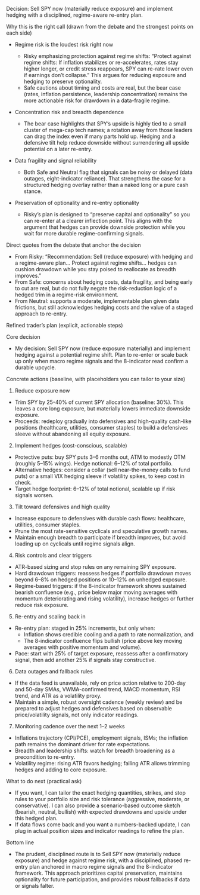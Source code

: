 Decision: Sell SPY now (materially reduce exposure) and implement hedging with a disciplined, regime-aware re-entry plan.

Why this is the right call (drawn from the debate and the strongest points on each side)

- Regime risk is the loudest risk right now
  - Risky emphasizing protection against regime shifts: “Protect against regime shifts: If inflation stabilizes or re-accelerates, rates stay higher longer, or credit stress reappears, SPY can re-rate lower even if earnings don’t collapse.” This argues for reducing exposure and hedging to preserve optionality.
  - Safe cautions about timing and costs are real, but the bear case (rates, inflation persistence, leadership concentration) remains the more actionable risk for drawdown in a data-fragile regime.

- Concentration risk and breadth dependence
  - The bear case highlights that SPY’s upside is highly tied to a small cluster of mega-cap tech names; a rotation away from those leaders can drag the index even if many parts hold up. Hedging and a defensive tilt help reduce downside without surrendering all upside potential on a later re-entry.

- Data fragility and signal reliability
  - Both Safe and Neutral flag that signals can be noisy or delayed (data outages, eight-indicator reliance). That strengthens the case for a structured hedging overlay rather than a naked long or a pure cash stance.

- Preservation of optionality and re-entry optionality
  - Risky’s plan is designed to “preserve capital and optionality” so you can re-enter at a clearer inflection point. This aligns with the argument that hedges can provide downside protection while you wait for more durable regime-confirming signals.

Direct quotes from the debate that anchor the decision
- From Risky: “Recommendation: Sell (reduce exposure) with hedging and a regime-aware plan… Protect against regime shifts… hedges can cushion drawdown while you stay poised to reallocate as breadth improves.”
- From Safe: concerns about hedging costs, data fragility, and being early to cut are real, but do not fully negate the risk-reduction logic of a hedged trim in a regime-risk environment.
- From Neutral: supports a moderate, implementable plan given data frictions, but still acknowledges hedging costs and the value of a staged approach to re-entry.

Refined trader’s plan (explicit, actionable steps)

Core decision
- My decision: Sell SPY now (reduce exposure materially) and implement hedging against a potential regime shift. Plan to re-enter or scale back up only when macro regime signals and the 8-indicator read confirm a durable upcycle.

Concrete actions (baseline, with placeholders you can tailor to your size)

1) Reduce exposure now
- Trim SPY by 25-40% of current SPY allocation (baseline: 30%). This leaves a core long exposure, but materially lowers immediate downside exposure.
- Proceeds: redeploy gradually into defensives and high-quality cash-like positions (healthcare, utilities, consumer staples) to build a defensives sleeve without abandoning all equity exposure.

2) Implement hedges (cost-conscious, scalable)
- Protective puts: buy SPY puts 3–6 months out, ATM to modestly OTM (roughly 5–15% wings). Hedge notional: 6–12% of total portfolio.
- Alternative hedges: consider a collar (sell near-the-money calls to fund puts) or a small VIX hedging sleeve if volatility spikes, to keep cost in check.
- Target hedge footprint: 6–12% of total notional, scalable up if risk signals worsen.

3) Tilt toward defensives and high quality
- Increase exposure to defensives with durable cash flows: healthcare, utilities, consumer staples.
- Prune the most rate-sensitive cyclicals and speculative growth names.
- Maintain enough breadth to participate if breadth improves, but avoid loading up on cyclicals until regime signals align.

4) Risk controls and clear triggers
- ATR-based sizing and stop rules on any remaining SPY exposure.
- Hard drawdown triggers: reassess hedges if portfolio drawdown moves beyond 6–8% on hedged positions or 10–12% on unhedged exposure.
- Regime-based triggers: if the 8-indicator framework shows sustained bearish confluence (e.g., price below major moving averages with momentum deteriorating and rising volatility), increase hedges or further reduce risk exposure.

5) Re-entry and scaling back in
- Re-entry plan: staged in 25% increments, but only when:
  - Inflation shows credible cooling and a path to rate normalization, and
  - The 8-indicator confluence flips bullish (price above key moving averages with positive momentum and volume).
- Pace: start with 25% of target exposure, reassess after a confirmatory signal, then add another 25% if signals stay constructive.

6) Data outages and fallback rules
- If the data feed is unavailable, rely on price action relative to 200-day and 50-day SMAs, VWMA-confirmed trend, MACD momentum, RSI trend, and ATR as a volatility proxy.
- Maintain a simple, robust oversight cadence (weekly review) and be prepared to adjust hedges and defensives based on observable price/volatility signals, not only indicator readings.

7) Monitoring cadence over the next 1–2 weeks
- Inflations trajectory (CPI/PCE), employment signals, ISMs; the inflation path remains the dominant driver for rate expectations.
- Breadth and leadership shifts: watch for breadth broadening as a precondition to re-entry.
- Volatility regime: rising ATR favors hedging; falling ATR allows trimming hedges and adding to core exposure.

What to do next (practical ask)
- If you want, I can tailor the exact hedging quantities, strikes, and stop rules to your portfolio size and risk tolerance (aggressive, moderate, or conservative). I can also provide a scenario-based outcome sketch (bearish, neutral, bullish) with expected drawdowns and upside under this hedged plan.
- If data flows come back and you want a numbers-backed update, I can plug in actual position sizes and indicator readings to refine the plan.

Bottom line
- The prudent, disciplined route is to Sell SPY now (materially reduce exposure) and hedge against regime risk, with a disciplined, phased re-entry plan anchored in macro regime signals and the 8-indicator framework. This approach prioritizes capital preservation, maintains optionality for future participation, and provides robust fallbacks if data or signals falter.